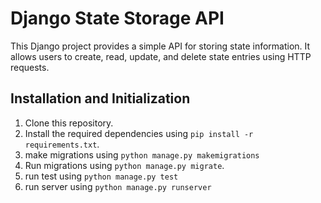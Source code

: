 # Django State Storage API

This Django project provides a simple API for storing state information. It allows users to create, read, update, and delete state entries using HTTP requests.

## Installation and Initialization

1. Clone this repository.
2. Install the required dependencies using `pip install -r requirements.txt`.
3. make migrations using `python manage.py makemigrations`
4. Run migrations using `python manage.py migrate`.
5. run test using `python manage.py test`
6. run server using `python manage.py runserver`
